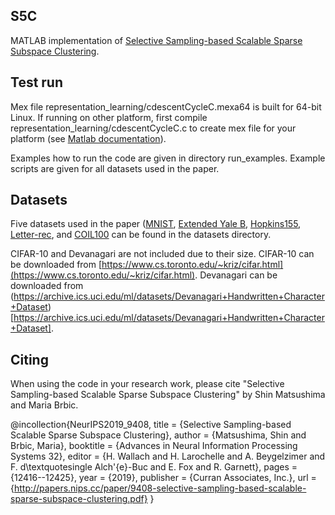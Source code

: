 ## S5C

MATLAB implementation of [Selective Sampling-based Scalable Sparse Subspace Clustering](http://papers.nips.cc/paper/9408-selective-sampling-based-scalable-sparse-subspace-clustering.pdf).

## Test run

 Mex file representation_learning/cdescentCycleC.mexa64 is built for 64-bit Linux. If running on other platform, first compile  representation_learning/cdescentCycleC.c to create mex file for your platform (see [Matlab documentation](https://www.mathworks.com/help/matlab/matlab_external/build-an-executable-mex-file.html)).

Examples how to run the code are given in directory run_examples. Example scripts are given for all datasets used in the paper.

## Datasets

Five datasets used in the paper ([MNIST](http://yann.lecun.com/exdb/mnist/), [Extended Yale B](http://vision.ucsd.edu/~leekc/ExtYaleDatabase/ExtYaleB.html), [Hopkins155](http://www.vision.jhu.edu/data/hopkins155/), [Letter-rec](https://archive.ics.uci.edu/ml/datasets/Letter+Recognition), and [COIL100](http://www1.cs.columbia.edu/CAVE/software/softlib/coil-100.php) can be found in the datasets directory.

CIFAR-10 and Devanagari are not included due to their size. CIFAR-10 can be downloaded from [https://www.cs.toronto.edu/~kriz/cifar.html](https://www.cs.toronto.edu/~kriz/cifar.html). Devanagari can be downloaded from (https://archive.ics.uci.edu/ml/datasets/Devanagari+Handwritten+Character+Dataset)[https://archive.ics.uci.edu/ml/datasets/Devanagari+Handwritten+Character+Dataset].

## Citing

When using the code in your research work, please cite "Selective Sampling-based Scalable Sparse Subspace Clustering" by Shin Matsushima and Maria Brbic.

@incollection{NeurIPS2019_9408,
title = {Selective Sampling-based Scalable Sparse Subspace Clustering},
author = {Matsushima, Shin and Brbic, Maria},
booktitle = {Advances in Neural Information Processing Systems 32},
editor = {H. Wallach and H. Larochelle and A. Beygelzimer and F. d\textquotesingle Alch\'{e}-Buc and E. Fox and R. Garnett},
pages = {12416--12425},
year = {2019},
publisher = {Curran Associates, Inc.},
url = {http://papers.nips.cc/paper/9408-selective-sampling-based-scalable-sparse-subspace-clustering.pdf}
}

